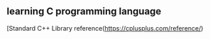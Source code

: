 ## learning C programming language 

[Standard C++ Library reference(https://cplusplus.com/reference/)




